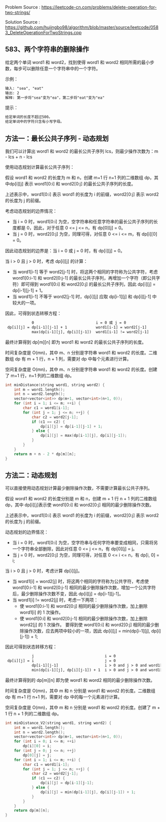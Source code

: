 <!--
 * @Author : Hu Jingbo
 * @Date   : 2021-10-04
-->

Problem Source : <https://leetcode-cn.com/problems/delete-operation-for-two-strings/>

Solution Source : <https://github.com/hujingbo98/algorithm/blob/master/source/leetcode/0583_DeleteOperationForTwoStrings.cpp>

## 583、两个字符串的删除操作

给定两个单词 word1 和 word2，找到使得 word1 和 word2 相同所需的最小步数，每步可以删除任意一个字符串中的一个字符。

示例：

```txt
输入: "sea", "eat"
输出: 2
解释: 第一步将"sea"变为"ea"，第二步将"eat"变为"ea"
```

提示：

```txt
给定单词的长度不超过500。
给定单词中的字符只含有小写字母。
```

## 方法一：最长公共子序列 - 动态规划

我们可以计算出 word1 和 word2 的最长公共子序列 lcs，则最少操作次数为：m - lcs + n - lcs

使用动态规划计算最长公共子序列：

假设 word1 和 word2 的长度为 m 和 n，创建 m+1 行 n+1 列的二维数组 dp，其中dp[i][j] 表示 word1[0:i] 和 word2[0:j] 的最长公共子序列的长度。

上述表示中，word1[0:i] 表示 word1 的长度为 i 的前缀，word2[0:j] 表示 word2 的长度为 j 的前缀。

考虑动态规划的边界情况：

- 当 i = 0 时，word1[0:i] 为空，空字符串和任意字符串的最长公共子序列的长度都是 0，因此，对于任意 0 <= j <= n，有 dp[0][j] = 0。
- 当 j = 0 时，word2[0:j] 为空，同理可得，对任意 0 <= i <= m，有 dp[i][0] = 0。

因此动态规划的边界是：当 i = 0 或 j = 0 时，有 dp[i][j] = 0。

当 i > 0 且 j > 0 时，考虑 dp[i][j] 的计算：

- 当 word1[i-1] 等于 word2[j-1] 时，将这两个相同的字符称为公共字符，考虑 word1[0:i-1] 和 word2[0:j-1] 的最长公共子序列，再增加一个字符（即公共字符）即可得到 word1[0:i] 和 word2[0:j] 的最长公共子序列，因此 dp[i][j] = dp[i-1][j-1] + 1。
- 当 word1[i-1] 不等于 word2[j-1] 时，dp[i][j] 应取 dp[i-1][j] 和 dp[i][j-1] 中较大的一项。

因此，可得到状态转移方程：

```txt
            0                            i = 0 或 j = 0
 dp[i][j] = dp[i-1][j-1] + 1             word1[i-1] = word2[j-1]
            max(dp[i-1][j], dp[i][j-1])  word1[i-1] != word2[j-1]
```

最终计算得到 dp[m][n] 即为 word1 和 word2 的最长公共子序列的长度。

时间复杂度是 O(mn)，其中 m、n 分别是字符串 word1 和 word2 的长度。二维数组 dp 有 m + 1 行，n + 1 列，需要对 dp 中每个元素进行计算。

空间复杂度是 O(mn)，其中 m、n 分别是字符串 word1 和 word2 的长度。创建了 m+1 行，n+1 列的二维数组 dp。

```c++
int minDistance(string word1, string word2) {
    int m = word1.length();
    int n = word2.length();
    vector<vector<int>> dp(m+1, vector<int>(n+1, 0));
    for (int i = 1; i <= m; ++i) {
        char c1 = word1[i-1];
        for (int j = 1; j <= n; ++j) {
            char c2 = word2[j-1];
            if (c1 == c2) {
                dp[i][j] = dp[i-1][j-1] + 1;
            } else {
                dp[i][j] = max(dp[i-1][j], dp[i][j-1]);
            }
        }
    }
    return m + n - 2 * dp[m][n];
}
```

## 方法二：动态规划

可以直接使用动态规划计算最少删除操作次数，不需要计算最长公共子序列。

假设 word1 和 word2 的长度分别是 m 和 n，创建 m + 1 行 n + 1 列的二维数组 dp，其中 dp[i][j]表示使 word1[0:i] 和 word2[0:j] 相同的最少删除操作次数。

上述表示中，word1[0:i] 表示 word1 的长度为 i 的前缀，word2[0:j] 表示 word2 的长度为 j 的前缀。

动态规划的边界情况：

- 当 i = 0 时，word1[0:i] 为空，空字符串与任何字符串要变成相同，只需将另一个字符串全部删除，因此对任意 0 <= j <= n，有 dp[0][j] = j。
- 当 j = 0 时，word2[0:j] 为空，同理可得，对任意 0 <= i <= n，有 dp[i, 0] = i;

当 i > 0 且 j > 0 时，考虑计算 dp[i][j]。

- 当 word1[i] = word2[j] 时，将这两个相同的字符称为公共字符，考虑使 word1[0:i-1] 和 word2[0:j-1] 相同的最少删除操作次数，增加一个公共字符后，最少删除操作次数不变，因此 dp[i][j] = dp[i-1][j-1]。
- 当 word1[i] != word2[j] 时，考虑一下两项：
    - 使 word1[0:i-1] 和 word2[0:j] 相同的最少删除操作次数，加上删除 word1[i] 的 1 次操作。
    - 使 word1[0:i] 和 word2[0:j-1] 相同的最少删除操作次数，加上删除 word2[j] 的 1 次操作。
    要得到使 word1[0:i] 和 word2[0:j] 相同的最少删除操作次数，应去两项中较小的一项，因此 dp[i][j] = min(dp[i-1][j], dp[i][j-1]) + 1;

因此可得到状态转移方程：

```txt
            j                                i = 0
 dp[i][j] = i                                j = 0
            dp[i-1][j-1]                     i > 0 and j > 0 and word1[i] = word2[j]
            min(dp[i-1][j], dp[i][j-1]) + 1  i > 0 and j > 0 and word1[i] != word2[j]
```

最终计算得到的 dp[m][n] 即为使 word1 和 word2 相同的最少删除操作次数。

时间复杂度是 O(mn)，其中 m 和 n 分别是 word1 和 word2 的长度。二维数组 dp 有 m+1 行 n+1 列，需要对 dp 中的每一个元素进行计算。

空间复杂度是 O(mn)，其中 m 和 n 分别是 word1 和 word2 的长度。创建了 m + 1 行 n + 1 列的二维数组 dp。

```c++
int minDistance_V2(string word1, string word2) {
    int m = word1.length();
    int n = word2.length();
    vector<vector<int>> dp(m+1, vector<int>(n+1, 0));
    for (int i = 0; i <= m; ++i)
        dp[i][0] = i;
    for (int j = 0; j <= n; ++j)
        dp[0][j] = j;
    for (int i = 1; i <= m; ++i) {
        char c1 = word1[i-1];
        for (int j = 1; j <= n; ++j) {
            char c2 = word2[j-1];
            if (c1 == c2) {
                dp[i][j] = dp[i-1][j-1];
            } else {
                dp[i][j] = min(dp[i-1][j], dp[i][j-1]) + 1;
            }
        }
    }
    return dp[m][n];
}
```
